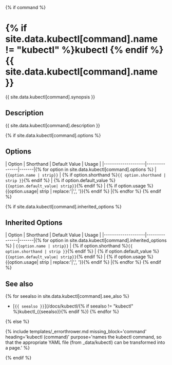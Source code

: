{% if command %}

# {% if site.data.kubectl[command].name != "kubectl" %}kubectl {% endif %}{{ site.data.kubectl[command].name }}

{{ site.data.kubectl[command].synopsis }}

## Description

{{ site.data.kubectl[command].description }}

{% if site.data.kubectl[command].options %}
## Options

| Option | Shorthand | Default Value | Usage |
|--------------------|---------------|-------|{% for option in site.data.kubectl[command].options %}
| `{{option.name | strip}}` | {% if option.shorthand %}`{{ option.shorthand | strip }}`{% endif %} | {% if option.default_value %}`{{option.default_value| strip}}`{% endif %} | {% if option.usage %}{{option.usage| strip | replace:'|',', '}}{% endif %} |{% endfor %}
{% endif %}

{% if site.data.kubectl[command].inherited_options %}
## Inherited Options

| Option | Shorthand | Default Value | Usage |
|--------------------|---------------|-------|{% for option in site.data.kubectl[command].inherited_options %}
| `{{option.name | strip}}` | {% if option.shorthand %}`{{ option.shorthand | strip }}`{% endif %} | {% if option.default_value %}`{{option.default_value| strip}}`{% endif %} | {% if option.usage %}{{option.usage| strip | replace:'|',', '}}{% endif %} |{% endfor %}
{% endif %}

## See also

{% for seealso in site.data.kubectl[command].see_also %}
- [`{{ seealso }}`](/docs/kubectl/{% if seealso != "kubectl" %}kubectl_{{seealso}}{% endif %})
{% endfor %}

{% else %}

{% include templates/_errorthrower.md missing_block='command' heading='kubectl (command)' purpose='names the kubectl command, so that the appropriate YAML file (from _data/kubectl) can be transformed into a page.' %}

{% endif %}